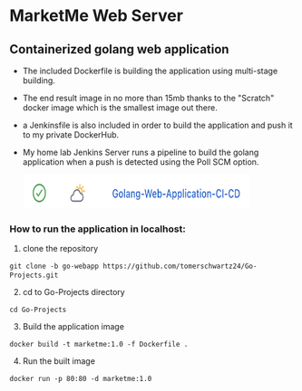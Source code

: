 # MarketMe Web Server
## Containerized golang web application


* The included Dockerfile is building the application using multi-stage building.
* The end result image in no more than 15mb thanks to the "Scratch" docker image which is the smallest image out there.
* a Jenkinsfile is also included in order to build the application and push it to my private DockerHub.  
* My home lab Jenkins Server runs a pipeline to build the golang application when a push is detected using the Poll SCM option.

  <img src="webapp/images/pipeline.jpg" alt="alt text" width="400" height="60">

### __How to run the application in localhost__:
1. clone the repository
```
git clone -b go-webapp https://github.com/tomerschwartz24/Go-Projects.git
```
2. cd to Go-Projects directory
```
cd Go-Projects
```
3. Build the application image 
```
docker build -t marketme:1.0 -f Dockerfile .
```
4. Run the built image 
```
docker run -p 80:80 -d marketme:1.0 
```